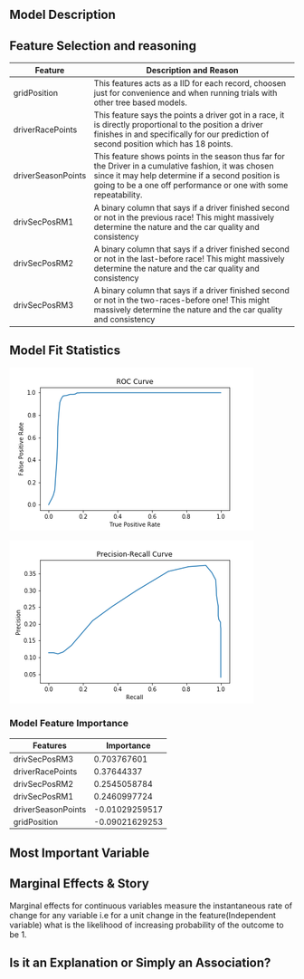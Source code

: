 
## Model Description 


## Feature Selection and reasoning

| Feature            	| Description and Reason                                                                                                                                                                                                                                                                                   	|
|--------------------	|----------------------------------------------------------------------------------------------------------------------------------------------------------------------------------------------------------------------------------------------------------------------------------------------------------	|
| gridPosition           	| This features acts as a IID for each record, choosen just for convenience and when running trials with other tree based models.                                                                                                                                                                  	|
| driverRacePoints   	| This feature says the points a driver got in a race, it is directly proportional to the position a driver finishes in and specifically for our prediction of second position which has 18 points.                                                                                                        	|
| driverSeasonPoints 	| This feature shows points in the season thus far for the Driver in a cumulative fashion, it was chosen since it may help determine if a second position is going to be a one off performance or one with some repeatability.                                                                             	|
| drivSecPosRM1      	| A binary column that says if a driver finished second or not in the previous race! This might massively determine the nature and the car quality and consistency                                                                                                                                         	|
| drivSecPosRM2      	| A binary column that says if a driver finished second or not in the last-before race! This might massively determine the nature and the car quality and consistency                                                                                                                                      	|
| drivSecPosRM3      	| A binary column that says if a driver finished second or not in the two-races-before one! This might massively determine the nature and the car quality and consistency                                                                                                                                  	|


## Model Fit Statistics

![Q1_ROC_curve](https://github.com/QMSS-GR5069-Spring2021/group-project-group_3_let-s_go_hamilton/blob/main/reports/figures/Q1_ROC_curve.png)

![Q1_precision_recall_curve](https://github.com/QMSS-GR5069-Spring2021/group-project-group_3_let-s_go_hamilton/blob/main/reports/figures/Q1_preceision_recall.png)

### Model Feature Importance 

| Features           	| Importance     	|
|--------------------	|----------------	|
| drivSecPosRM3      	| 0.703767601    	|
| driverRacePoints   	| 0.37644337     	|
| drivSecPosRM2      	| 0.2545058784   	|
| drivSecPosRM1      	| 0.2460997724   	|
| driverSeasonPoints 	| -0.01029259517 	|
| gridPosition       	| -0.09021629253 	|


## Most Important Variable 

## Marginal Effects & Story
Marginal effects for continuous variables measure the instantaneous rate of change for any variable i.e for a unit change in the feature(Independent variable) what is the likelihood of increasing probability of the outcome to be 1.



## Is it an Explanation or Simply an Association?
